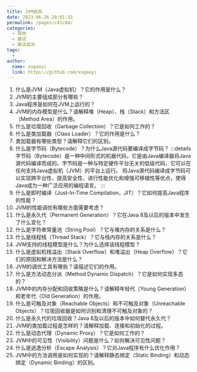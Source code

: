 ```yaml
---
title: JVM自测
date: 2023-06-26 20:01:33
permalink: /pages/c41c84/
categories:
  - 其他
  - 面试
  - 面试自测
tags:
  - 
author: 
  name: xugaoyi
  link: https://github.com/xugaoyi
---
```

1. 什么是JVM（Java虚拟机）？它的作用是什么？
2. JVM的主要组成部分有哪些？
3. Java程序是如何在JVM上运行的？
4. JVM的内存模型是什么？请解释堆（Heap）、栈（Stack）和方法区（Method Area）的作用。
5. 什么是垃圾回收（Garbage Collection）？它是如何工作的？
6. 什么是类加载器（Class Loader）？它的作用是什么？
7. 类加载器有哪些类型？请解释它们的区别。
8. 什么是字节码（Bytecode）？为什么Java源代码要编译成字节码？
:::details
字节码（Bytecode）是一种中间形式的机器代码，它是由Java编译器将Java源代码编译而成的。字节码是一种与特定硬件平台无关的低级代码，它可以在任何支持Java虚拟机（JVM）的平台上运行。
将Java源代码编译成字节码可以实现跨平台性、提高安全性、进行性能优化和增强可移植性等优点，使得Java成为一种广泛应用的编程语言。
:::
10. 什么是即时编译（Just-In-Time Compilation，JIT）？它如何提高Java程序的性能？
11. JVM的性能调优有哪些方面需要考虑？
12. 什么是永久代（Permanent Generation）？它在Java 8及以后的版本中发生了什么变化？
13. 什么是字符串常量池（String Pool）？它与堆内存的关系是什么？
14. 什么是线程栈（Thread Stack）？它与栈内存的关系是什么？
15. JVM支持的线程模型是什么？为什么选择该线程模型？
16. 什么是虚拟机栈溢出（Stack Overflow）和堆溢出（Heap Overflow）？它们的原因和解决方法是什么？
17. JVM的调优工具有哪些？请描述它们的作用。
18. 什么是方法动态分派（Method Dynamic Dispatch）？它是如何实现多态的？
19. JVM中的内存分配和回收策略是什么？请解释年轻代（Young Generation）和老年代（Old Generation）的作用。
20. 什么是可触及对象（Reachable Objects）和不可触及对象（Unreachable Objects）？垃圾回收器是如何识别和清理不可触及对象的？
21. 什么是永久代的垃圾回收？Java 8及以后的版本中如何替代永久代？
22. JVM的类加载过程是怎样的？请解释加载、连接和初始化的过程。
23. 什么是动态代理（Dynamic Proxy）？它是如何工作的？
24. JVM中的可见性（Visibility）问题是什么？如何解决可见性问题？
25. 什么是逃逸分析（Escape Analysis）？它对Java程序有什么优化作用？
26. JVM中的方法调用是如何实现的？请解释静态绑定（Static Binding）和动态绑定（Dynamic Binding）的区别。
